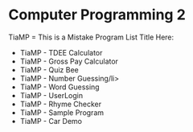 # Computer Programming 2

TiaMP = This is a Mistake Program
List Title Here:
<ul>
 <li>TiaMP - TDEE Calculator</li>
 <li>TiaMP - Gross Pay Calculator</li>
 <li>TiaMP - Quiz Bee</li>
 <li>TiaMP - Number Guessing/li>
 <li>TiaMP - Word Guessing</li>
 <li>TiaMP - UserLogin</li>
 <li>TiaMP - Rhyme Checker</li>
 <li>TiaMP - Sample Program</li>
 <li>TiaMP - Car Demo</li>
</ul>
